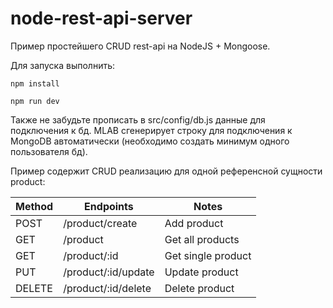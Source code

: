 # node-rest-api-server
Пример простейшего CRUD rest-api на NodeJS + Mongoose.

Для запуска выполнить:

```
npm install 

npm run dev
```

Также не забудьте прописать в src/config/db.js данные для подключения к бд.
MLAB сгенерирует строку для подключения к MongoDB автоматически (необходимо создать минимум одного пользователя бд).

Пример содержит CRUD реализацию для одной референсной сущности product:

| Method | Endpoints           | Notes              |
| ------ | ------------------- | ------------------ |
| POST   | /product/create     | Add product        |
| GET    | /product            | Get all products   |
| GET    | /product/:id        | Get single product |
| PUT    | /product/:id/update | Update product     |
| DELETE | /product/:id/delete | Delete product     |
